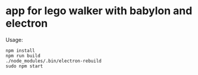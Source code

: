 # app for lego walker with babylon and electron

Usage:

```
npm install
npm run build
./node_modules/.bin/electron-rebuild
sudo npm start 
```
